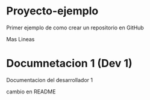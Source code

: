 # Proyecto-ejemplo
Primer ejemplo de como crear un repositorio en GitHub

Mas Lineas


# Documnetacion 1 (Dev 1)
Documentacion del desarrollador 1


cambio en README
